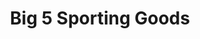 ---
title: "Big 5 Sporting Goods"
url: /phoenix/big-5-sporting-goods-west-bell-road/
shop: Sport
---